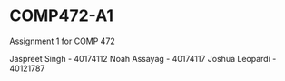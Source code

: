 # COMP472-A1
Assignment 1 for COMP 472

Jaspreet Singh - 40174112
Noah Assayag - 40174117
Joshua Leopardi - 40121787